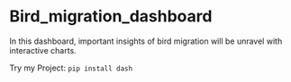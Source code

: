 # Bird_migration_dashboard
In this dashboard, important insights of bird migration will be unravel with interactive charts.

Try my Project:
`pip install dash`


